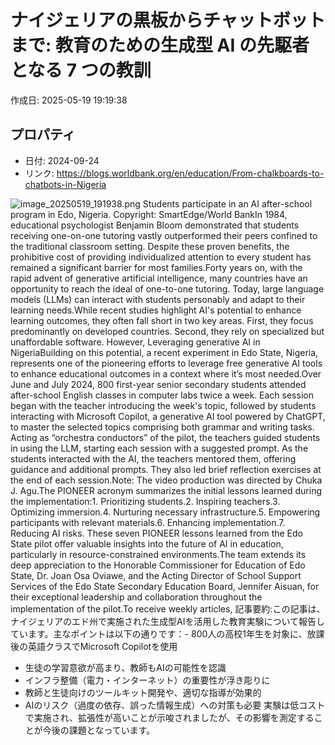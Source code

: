 # ナイジェリアの黒板からチャットボットまで: 教育のための生成型 AI の先駆者となる 7 つの教訓

作成日: 2025-05-19 19:19:38

## プロパティ

- 日付: 2024-09-24
- リンク: https://blogs.worldbank.org/en/education/From-chalkboards-to-chatbots-in-Nigeria

![image_20250519_191938.png](../assets/image_20250519_191938.png)
Students participate in an AI after-school program in Edo, Nigeria. Copyright: SmartEdge/World BankIn 1984, educational psychologist Benjamin Bloom demonstrated that students receiving one-on-one tutoring vastly outperformed their peers confined to the traditional classroom setting. Despite these proven benefits, the prohibitive cost of providing individualized attention to every student has remained a significant barrier for most families.Forty years on, with the rapid advent of generative artificial intelligence, many countries have an opportunity to reach the ideal of one-to-one tutoring. Today, large language models (LLMs) can interact with students personably and adapt to their learning needs.While recent studies highlight AI's potential to enhance learning outcomes, they often fall short in two key areas. First, they focus predominantly on developed countries. Second, they rely on specialized but unaffordable software. However, Leveraging generative AI in NigeriaBuilding on this potential, a recent experiment in Edo State, Nigeria, represents one of the pioneering efforts to leverage free generative AI tools to enhance educational outcomes in a context where it’s most needed.Over June and July 2024, 800 first-year senior secondary students attended after-school English classes in computer labs twice a week. Each session began with the teacher introducing the week's topic, followed by students interacting with Microsoft Copilot, a generative AI tool powered by ChatGPT, to master the selected topics comprising both grammar and writing tasks. Acting as “orchestra conductors” of the pilot, the teachers guided students in using the LLM, starting each session with a suggested prompt. As the students interacted with the AI, the teachers mentored them, offering guidance and additional prompts. They also led brief reflection exercises at the end of each session.Note: The video production was directed by Chuka J. Agu.The PIONEER acronym summarizes the initial lessons learned during the implementation:1. Prioritizing students.2. Inspiring teachers.3. Optimizing immersion.4. Nurturing necessary infrastructure.5. Empowering participants with relevant materials.6. Enhancing implementation.7. Reducing AI risks. These seven PIONEER lessons learned from the Edo State pilot offer valuable insights into the future of AI in education, particularly in resource-constrained environments.The team extends its deep appreciation to the Honorable Commissioner for Education of Edo State, Dr. Joan Osa Oviawe, and the Acting Director of School Support Services of the Edo State Secondary Education Board, Jennifer Aisuan, for their exceptional leadership and collaboration throughout the implementation of the pilot.To receive weekly articles, 記事要約:この記事は、ナイジェリアのエド州で実施された生成型AIを活用した教育実験について報告しています。主なポイントは以下の通りです：- 800人の高校1年生を対象に、放課後の英語クラスでMicrosoft Copilotを使用
- 生徒の学習意欲が高まり、教師もAIの可能性を認識
- インフラ整備（電力・インターネット）の重要性が浮き彫りに
- 教師と生徒向けのツールキット開発や、適切な指導が効果的
- AIのリスク（過度の依存、誤った情報生成）への対策も必要
実験は低コストで実施され、拡張性が高いことが示唆されましたが、その影響を測定することが今後の課題となっています。